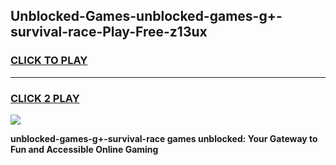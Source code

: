 
## Unblocked-Games-unblocked-games-g+-survival-race-Play-Free-z13ux
<h3>
<a href="https://premium76.site?title=unblocked-games-g+-survival-race&ref=24M">CLICK TO PLAY</a></h3>
<hr>

<h3>
<a href="https://premium76.site?title=unblocked-games-g+-survival-race&ref=24M">CLICK 2 PLAY</a>
  
</h3>

<a href="https://premium76.site?title=unblocked-games-g+-survival-race&ref=24M"><img src="https://clearcache.store/games.png"></a>


**unblocked-games-g+-survival-race games unblocked: Your Gateway to Fun and Accessible Online Gaming**
